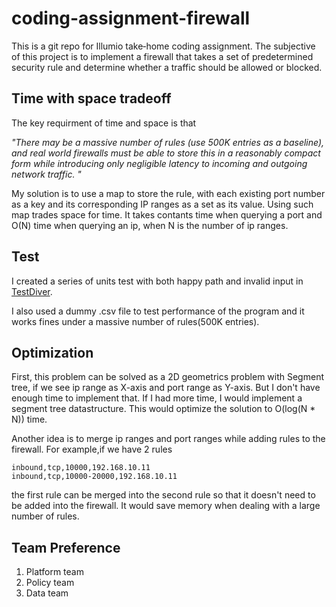 # coding-assignment-firewall

This is a git repo for Illumio take‐home coding assignment. The subjective of this project is to implement a firewall that takes a set of predetermined security rule and determine whether a traffic should be allowed or blocked.

## Time with space tradeoff

The key requirment of time and space is that 

*"There may be a massive number of rules (use 500K entries as a baseline), and real world firewalls must be able to store this in a reasonably compact form while introducing only negligible latency to incoming and outgoing network traffic. "*

My solution is to use a map to store the rule, with each existing port number as a key and its corresponding IP ranges as a set as its value. Using such map trades space for time. It takes contants time when querying a port and O(N) time when querying an ip, when N is the number of ip ranges.

## Test

I created a series of units test with both happy path and invalid input in [TestDiver]().

I also used a dummy .csv file to test performance of the program and it works fines under a massive number of rules(500K entries). 

## Optimization
First, this problem can be solved as a 2D geometrics problem with Segment tree, if we see ip range as X-axis and port range as Y-axis. But I don't have enough time to implement that. If I had more time, I would implement a segment tree datastructure. This would optimize the solution to O(log(N * N)) time.

Another idea is to merge ip ranges and port ranges while adding rules to the firewall. For example,if we have 2 rules
```
inbound,tcp,10000,192.168.10.11
inbound,tcp,10000-20000,192.168.10.11
```
the first rule can be merged into the second rule so that it doesn't need to be added into the firewall. It would save memory when dealing with a large number of rules.

## Team Preference

1. Platform team
2. Policy team
3. Data team
